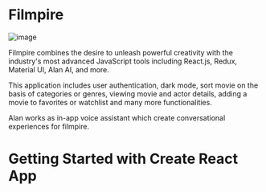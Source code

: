 # Filmpire

![image](https://github.com/e2rabi/Filmepire/assets/16072199/42764f25-ecf1-4c04-aac5-ad6154afa15a)


Filmpire combines the desire to unleash powerful creativity with the industry's most advanced JavaScript tools including React.js, Redux, Material UI, Alan AI, and more.

This application includes user authentication, dark mode, sort movie on the basis of categories or genres, viewing movie and actor details, adding a movie to favorites or watchlist and many more functionalities. 

Alan works as in-app voice assistant which create conversational experiences for filmpire.

# Getting Started with Create React App
